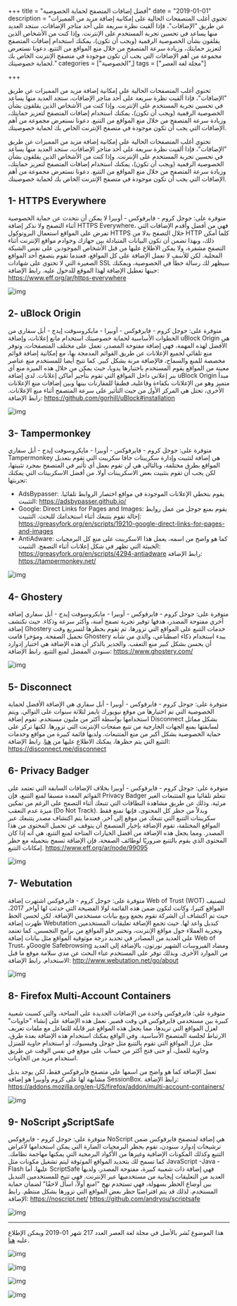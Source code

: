 +++
title = "أفضل إضافات المتصفح لحماية الخصوصية"
date = "2019-01-01"
description = "تحتوي أغلب المتصفحات الحالية على إمكانية إضافة مزيد من المميزات عن طريق \"الإضافات\"، فإذا ألقيت نظرة سريعة على أحد متاجر الإضافات، ستجد العديد منها يساعد في تحسين تجربة المستخدم على الإنترنت. وإذا كنت من الأشخاص الذين يقلقون بشأن الخصوصية الرقمية (ويجب أن تكون)، يمكنك استخدام إضافات المتصفح لتعزيز حمايتك، وزيادة سرعة المتصفح من خلال منع المواقع من التتبع. دعونا نستعرض مجموعة من أهم الإضافات التي يجب أن تكون موجودة في متصفح الإنترنت الخاص بك لحماية خصوصيتك."
categories = ["الخصوصية",]
tags = ["مجلة لغة العصر"]

+++

تحتوي أغلب المتصفحات الحالية على إمكانية إضافة مزيد من المميزات عن طريق "الإضافات"، فإذا ألقيت نظرة سريعة على أحد متاجر الإضافات، ستجد العديد منها يساعد في تحسين تجربة المستخدم على الإنترنت. وإذا كنت من الأشخاص الذين يقلقون بشأن الخصوصية الرقمية (ويجب أن تكون)، يمكنك استخدام إضافات المتصفح لتعزيز حمايتك، وزيادة سرعة المتصفح من خلال منع المواقع من التتبع. دعونا نستعرض مجموعة من أهم الإضافات التي يجب أن تكون موجودة في متصفح الإنترنت الخاص بك لحماية خصوصيتك.

تحتوي أغلب المتصفحات الحالية على إمكانية إضافة مزيد من المميزات عن طريق "الإضافات"، فإذا ألقيت نظرة سريعة على أحد متاجر الإضافات، ستجد العديد منها يساعد في تحسين تجربة المستخدم على الإنترنت. وإذا كنت من الأشخاص الذين يقلقون بشأن الخصوصية الرقمية (ويجب أن تكون)، يمكنك استخدام إضافات المتصفح لتعزيز حمايتك، وزيادة سرعة المتصفح من خلال منع المواقع من التتبع. دعونا نستعرض مجموعة من أهم الإضافات التي يجب أن تكون موجودة في متصفح الإنترنت الخاص بك لحماية خصوصيتك.

## 1- HTTPS Everywhere

متوفرة على: جوجل كروم - فايرفوكس - أوبيرا
لا يمكن أن نتحدث عن حماية الخصوصية أثناء التصفح ولا نذكر إضافة HTTPS Everywhere، فهي من أفضل وأقدم الإضافات التي تفرض على المواقع استعمال البروتوكول HTTPS خلال التصفح بدلا من HTTP كلما أمكن ذلك، وبهذا تضمن أن تكون البيانات المتبادلة بين جهازك وخوادم مواقع الإنترنت أثناء التصفح مشفرة، ولا يمكن الاطلاع عليها من قبل الأشخاص الموجودين على نفس الشبكة المحلية.
لكن للأسف لا تعمل الإضافة على كل المواقع، فعندما تقوم بتصفح أحد المواقع الصغيرة التي لا تحتوي على شهادات SSL سيظهر لك رسالة خطأ في الخصوصية، ويمكنك حينها تعطيل الإضافة لهذا الموقع للدخول عليه.
رابط الإضافة: https://www.eff.org/ar/https-everywhere

![img](images/https-everywhere.png)

## 2- uBlock Origin

متوفرة على: جوجل كروم - فايرفوكس - أوبيرا - مايكروسوفت إيدج - أبل سفاري
من الخطوات الأساسية لحماية خصوصيتك استخدام مانع إعلانات، وإضافة uBlock Origin هي الأفضل لهذه المهمة، فهي إضافة مفتوحة المصدر، تعمل على مختلف المتصفحات، وتوفر منع تلقائي لجميع الإعلانات عن طريق القوائم المدمجة بها، مع إمكانية إضافة قوائم مخصصة للمنع والسماح، فالإضافة مرنة بشكل كبير. كما تتيح أيضا للمستخدم منع عناصر معينة من المواقع يقوم المستخدم باختيارها يدويا، حيث يمكن من خلال هذه الميزة منع أي بنر إعلاني داخل المواقع التي تقوم بتأجير أماكن إعلانات.
لدي إضافة uBlock Origin مبدأ متميز وهو من الإعلانات بكفاءة وفاعليةـ فطبقا للمقارنات بينها وبين إضافات منع الإعلانات الأخرى، تحتل هي المركز الأول من حيث التأثير على سرعة المتصفح أثناء منع الإعلانات.
رابط الإضافة: https://github.com/gorhill/uBlock#installation

![img](images/uBlock.webp)

## 3- Tampermonkey

متوفرة على: جوجل كروم - فايرفوكس - أوبيرا - مايكروسوفت إيدج - أبل سفاري
Tampermonkey هي إضافة لتثبيت وإدارة سكريبتات جافا سكريبت التي تقوم بتعديل المواقع بطرق مختلفة، وبالتالي هي لن تقوم بعمل أي تأثير في المتصفح بمجرد تثبيتها، لكن يجب أن تقوم بتثبيت بعض الاسكريبتات أولا.
من أفضل الاسكربيتات التي يمكنك تجربتها:

-   AdsBypasser: يقوم بتخطي الإعلانات الموجودة في مواقع اختصار الروابط تلقائيا.
    التثبيت: https://adsbypasser.github.io/
-   Google: Direct Links for Pages and Images: يقوم بمنع جوجل من عمل روابط إحالة تقوم بتتبعك أثناء استخدامك للبحث.
    التثبيت: https://greasyfork.org/en/scripts/19210-google-direct-links-for-pages-and-images
-   AntiAdware: كما هو واضح من اسمه، يعمل هذا الاسكريبت على منع كل البرمجيات الخبيثة التي تظهر في شكل إعلانات أثناء التصفح.
    التثبيت: https://greasyfork.org/en/scripts/4294-antiadware
    رابط الإضافة: https://tampermonkey.net/

![img](images/Tampermonkey.png)

## 4- Ghostery

متوفرة على: جوجل كروم - فايرفوكس - أوبيرا - مايكروسوفت إيدج - أبل سفاري
إضافة أخري مفتوحة المصدر، هدفها توفير تجربة تصفح أمنة، وأكثر سرعة وذكاء. حيث تكتشف إضافة Ghostery خدمات التتبع على المواقع التي تزورها، ثم تقوم بحظرها لتسريع وقت تحميل الصفحة.
ومؤخرا قامت Ghostery ببدء استخدام ذكاء اصطناعي، والذي من شأنه أن يحسن بشكل كبير منع التعقب. والجدير بالذكر أن هذه الإضافة هي اختيار إدوارد سنودن المفضل لمنع التتبع.
رابط الإضافة: https://www.ghostery.com/

![img](images/ghostery.webp)

## 5- Disconnect

متوفرة على: جوجل كروم - فايرفوكس - أوبيرا - أبل سفاري
هي الإضافة الأفضل لحماية الخصوصية التي تم اختيارها من موقع نيويورك تايمز لثلاثة سنوات على التوالي. ويتم استخدامها بواسطة أكثر من مليون مستخدم.
تقوم إضافة Disconnect بشكل مماثل لسابقتها بمنع الجهات الخارجية من تتبع صفحات الإنترنت التي تزورها. لكنها تركز على حماية الخصوصية بشكل أكبر من منع المتتبعات. ولديها قائمة كبيرة من مواقع وخدمات التتبع التي يتم حظرها، يمكنك الاطلاع عليها من [هنا](https://github.com/disconnectme/disconnect-tracking-protection).
رابط الإضافة: https://disconnect.me/disconnect

## 6- Privacy Badger

متوفرة على: جوجل كروم - فايرفوكس - أوبيرا
بخلاف الإضافات السابقة التي تعتمد على القوائم المعدة مسبقا لمنع التتبع، فإن Privacy Badger تتعلم تلقائيا منع المتتبعات الغير مرئية. وذلك عن طريق مشاهدة النطاقات التي تتبعك أثناء التصفح على الرغم من تمكين ميزة عدم التعقب (Do Not Track).
وبدلاً من حظر كل المحتوى، فإنها تمنع فقط سكريبتات التتبع التي تتبعك من موقع إلى آخر. فعندما يتم اكتشاف مصدر يتتبعك عبر المواقع المختلفة، تقوم الإضافة بإخبار المتصفح أن يتوقف عن تحميل المحتوى من هذا المصدر. ومما يجعل هذه الإضافة من أفضل الخيارات المتاحة لمنع التتبع، هي أنه إذا كان المحتوى الذي يقوم بالتتبع ضروريًا لوظائف الصفحة، فإن الإضافة تسمح بتحميله مع حظر إمكانات التتبع.
https://www.eff.org/ar/node/99095

![img](images/PrivacyBadger.png)

## 7- Webutation

متوفرة على: جوجل كروم - فايرفوكس
اشتهرت إضافة Web of Trust (WOT) لتصنيف المواقع كثيرا، وكانت لتكون ضمن هذه القائمة لولا الفضيحة التي حدثت لها أواخر 2017، حيث تم اكتشاف أن الشركة تقوم بجمع وبيع بيانات مستخدمي الإضافة. لكن لحسن الحظ ظهرت إضافة Webutation كبديل واعد لها.
حيث تجمع الإضافة تعليقات المستخدمين وتجربة العملاء حول مواقع الإنترنت، وتختبر خلو المواقع من برامج التجسس، كما تعتمد على العديد من المصادر في تحديد درجة موثوقية المواقع مثل بيانات إضافة Web of Trust، وGoogle Safebrowsing ومضاد الفيروسات الشهير نورتون، بالإضافة إلى العديد من الموارد الأخرى. وبذلك توفر على المستخدم عناء البحث عن مدي سلامة موقع ما قبل الاستخدام.
رابط الإضافة: http://www.webutation.net/go/about

![img](images/webutation.png)

## 8- Firefox Multi-Account Containers

متوفرة على: فايرفوكس
واحدة من الإضافات الجديدة على الساحة، والتي كسبت شعبية كبيرة بين مستخدمي فايرفوكس في وقت قصير. تعمل هذه الإضافة على إنشاء "حاويات" لعزل المواقع التي تريدها، مما يجعل هذه المواقع غير قابلة للتفاعل مع ملفات تعريف الارتباط لجلسة المتصفح الأساسية.
وفي الواقع يمكنك استخدام هذه الإضافة بعدة طرق، مثل عزل المواقع التي تقوم بالتتبع مثل جوجل وفيسبوك، أو استخدام حاوية للمنزل وحاوية للعمل، أو حتى فتح أكثر من حساب على موقع في نفس الوقت عن طريق استخدام مزيد من الحاويات.

تعمل الإضافة كما هو واضح من اسمها على متصفح فايرفوكس فقط، لكن يوجد بديل مشابهة لها على كروم وأوبيرا هو إضافة SessionBox.
رابط الإضافة: https://addons.mozilla.org/en-US/firefox/addon/multi-account-containers/

![img](images/containers.png)

## 9- NoScript وScriptSafe

متوفرة على: جوجل كروم - فايرفوكس
NoScript هي إضافة لمتصفح فايرفوكس ضمن ترشيحات إدوارد سنودن، تقوم بحظر البرمجيات الضارة التي يمكن استخدامها لأغراض التتبع وكذلك المكونات الإضافية وغيرها من الأكواد البرمجية التي يمكنها مهاجمة نظامك. كما تسمح لك بتحديد المواقع الموثوقة ليتم تشغيل مكونات مثل JavaScript -Java - Flash عليها.
أما ScriptSafe فهي إضافة ذات شعبية كبيرة، مفتوحة المصدر، ولديها العديد من التعليقات إيجابية من مستخدميها عبر الإنترنت. فهي تتيح للمستخدمين التبديل بين أوضاع الحظر بسهولة، فهي تستخدم نهج "امنع أولاً، اسأل لاحقًا" لضمان حماية المستخدم. لذلك قد يتم افتراضيًا حظر بعض المواقع التي تزورها بشكل منتظم.
رابط الإضافة:
https://noscript.net/
https://github.com/andryou/scriptsafe

![img](images/NoScript.png)

---

هذا الموضوع نُشر باﻷصل في مجلة لغة العصر العدد 217 شهر 01-2019 ويمكن الإطلاع عليه [هنا](https://drive.google.com/file/d/16gCFQqQx40lHCnO2EPdlYhdkvYSWv_xh/view?usp=sharing).

![img](images/217-1.png)

![img](images/217-2.png)

![img](images/217-3.png)

![img](images/217-4.png)
